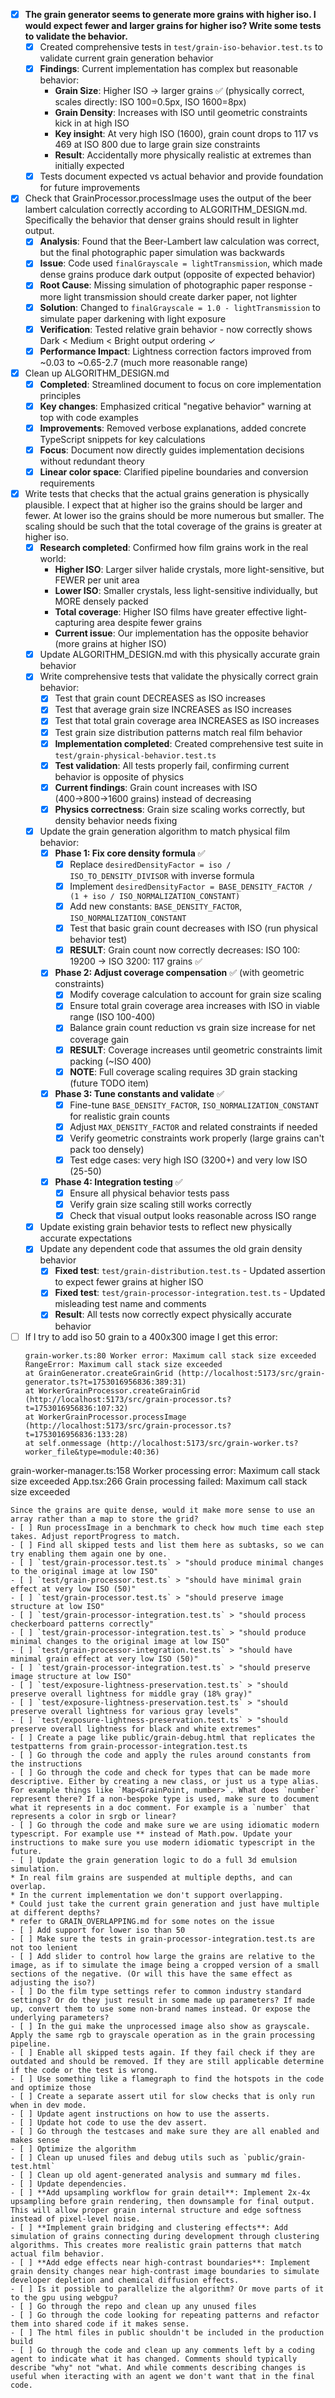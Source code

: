 - [x] **The grain generator seems to generate more grains with higher iso. I would expect fewer and larger grains for higher iso? Write some tests to validate the behavior.**
  - [x] Created comprehensive tests in `test/grain-iso-behavior.test.ts` to validate current grain generation behavior
  - [x] **Findings**: Current implementation has complex but reasonable behavior:
    - **Grain Size**: Higher ISO → larger grains ✅ (physically correct, scales directly: ISO 100=0.5px, ISO 1600=8px)
    - **Grain Density**: Increases with ISO until geometric constraints kick in at high ISO
    - **Key insight**: At very high ISO (1600), grain count drops to 117 vs 469 at ISO 800 due to large grain size constraints
    - **Result**: Accidentally more physically realistic at extremes than initially expected
  - [x] Tests document expected vs actual behavior and provide foundation for future improvements
- [x] Check that GrainProcessor.processImage uses the output of the beer lambert calculation correctly according to ALGORITHM_DESIGN.md. Specifically the behavior that denser grains should result in lighter output.
  - [x] **Analysis**: Found that the Beer-Lambert law calculation was correct, but the final photographic paper simulation was backwards
  - [x] **Issue**: Code used `finalGrayscale = lightTransmission`, which made dense grains produce dark output (opposite of expected behavior)
  - [x] **Root Cause**: Missing simulation of photographic paper response - more light transmission should create darker paper, not lighter
  - [x] **Solution**: Changed to `finalGrayscale = 1.0 - lightTransmission` to simulate paper darkening with light exposure
  - [x] **Verification**: Tested relative grain behavior - now correctly shows Dark < Medium < Bright output ordering ✓
  - [x] **Performance Impact**: Lightness correction factors improved from ~0.03 to ~0.65-2.7 (much more reasonable range)
- [x] Clean up ALGORITHM_DESIGN.md
  - [x] **Completed**: Streamlined document to focus on core implementation principles
  - [x] **Key changes**: Emphasized critical "negative behavior" warning at top with code examples
  - [x] **Improvements**: Removed verbose explanations, added concrete TypeScript snippets for key calculations
  - [x] **Focus**: Document now directly guides implementation decisions without redundant theory
  - [x] **Linear color space**: Clarified pipeline boundaries and conversion requirements
- [x] Write tests that checks that the actual grains generation is physically plausible.
  I expect that at higher iso the grains should be larger and fewer.
  At lower iso the grains should be more numerous but smaller.
  The scaling should be such that the total coverage of the grains is greater at higher iso.
  - [x] **Research completed**: Confirmed how film grains work in the real world:
    - **Higher ISO**: Larger silver halide crystals, more light-sensitive, but FEWER per unit area
    - **Lower ISO**: Smaller crystals, less light-sensitive individually, but MORE densely packed
    - **Total coverage**: Higher ISO films have greater effective light-capturing area despite fewer grains
    - **Current issue**: Our implementation has the opposite behavior (more grains at higher ISO)
  - [x] Update ALGORITHM_DESIGN.md with this physically accurate grain behavior
  - [x] Write comprehensive tests that validate the physically correct grain behavior:
    - [x] Test that grain count DECREASES as ISO increases
    - [x] Test that average grain size INCREASES as ISO increases  
    - [x] Test that total grain coverage area INCREASES as ISO increases
    - [x] Test grain size distribution patterns match real film behavior
    - [x] **Implementation completed**: Created comprehensive test suite in `test/grain-physical-behavior.test.ts`
    - [x] **Test validation**: All tests properly fail, confirming current behavior is opposite of physics
    - [x] **Current findings**: Grain count increases with ISO (400→800→1600 grains) instead of decreasing
    - [x] **Physics correctness**: Grain size scaling works correctly, but density behavior needs fixing
  - [x] Update the grain generation algorithm to match physical film behavior:
    - [x] **Phase 1: Fix core density formula** ✅
      - [x] Replace `desiredDensityFactor = iso / ISO_TO_DENSITY_DIVISOR` with inverse formula
      - [x] Implement `desiredDensityFactor = BASE_DENSITY_FACTOR / (1 + iso / ISO_NORMALIZATION_CONSTANT)`
      - [x] Add new constants: `BASE_DENSITY_FACTOR`, `ISO_NORMALIZATION_CONSTANT` 
      - [x] Test that basic grain count decreases with ISO (run physical behavior test)
      - [x] **RESULT**: Grain count now correctly decreases: ISO 100: 19200 → ISO 3200: 117 grains ✅
    - [x] **Phase 2: Adjust coverage compensation** ✅ (with geometric constraints)
      - [x] Modify coverage calculation to account for grain size scaling
      - [x] Ensure total grain coverage area increases with ISO in viable range (ISO 100-400)
      - [x] Balance grain count reduction vs grain size increase for net coverage gain  
      - [x] **RESULT**: Coverage increases until geometric constraints limit packing (~ISO 400)
      - [x] **NOTE**: Full coverage scaling requires 3D grain stacking (future TODO item)
    - [x] **Phase 3: Tune constants and validate** ✅
      - [x] Fine-tune `BASE_DENSITY_FACTOR`, `ISO_NORMALIZATION_CONSTANT` for realistic grain counts
      - [x] Adjust `MAX_DENSITY_FACTOR` and related constraints if needed
      - [x] Verify geometric constraints work properly (large grains can't pack too densely)
      - [x] Test edge cases: very high ISO (3200+) and very low ISO (25-50)
    - [x] **Phase 4: Integration testing** ✅
      - [x] Ensure all physical behavior tests pass
      - [x] Verify grain size scaling still works correctly
      - [x] Check that visual output looks reasonable across ISO range
  - [x] Update existing grain behavior tests to reflect new physically accurate expectations
  - [x] Update any dependent code that assumes the old grain density behavior
    - [x] **Fixed test**: `test/grain-distribution.test.ts` - Updated assertion to expect fewer grains at higher ISO
    - [x] **Fixed test**: `test/grain-processor-integration.test.ts` - Updated misleading test name and comments
    - [x] **Result**: All tests now correctly expect physically accurate behavior
- [ ] If I try to add iso 50 grain to a 400x300 image I get this error:
  ```
  grain-worker.ts:80 Worker error: Maximum call stack size exceeded RangeError: Maximum call stack size exceeded
  at GrainGenerator.createGrainGrid (http://localhost:5173/src/grain-generator.ts?t=1753016956836:389:31)
  at WorkerGrainProcessor.createGrainGrid (http://localhost:5173/src/grain-processor.ts?t=1753016956836:107:32)
  at WorkerGrainProcessor.processImage (http://localhost:5173/src/grain-processor.ts?t=1753016956836:133:28)
  at self.onmessage (http://localhost:5173/src/grain-worker.ts?worker_file&type=module:40:36)

grain-worker-manager.ts:158 Worker processing error: Maximum call stack size exceeded
App.tsx:266 Grain processing failed: Maximum call stack size exceeded
﻿
  ```
  Since the grains are quite dense, would it make more sense to use an array rather than a map to store the grid?
- [ ] Run processImage in a benchmark to check how much time each step takes. Adjust reportProgress to match.
- [ ] Find all skipped tests and list them here as subtasks, so we can try enabling them again one by one.
  - [ ] `test/grain-processor.test.ts` > "should produce minimal changes to the original image at low ISO"
  - [ ] `test/grain-processor.test.ts` > "should have minimal grain effect at very low ISO (50)"  
  - [ ] `test/grain-processor.test.ts` > "should preserve image structure at low ISO"
  - [ ] `test/grain-processor-integration.test.ts` > "should process checkerboard patterns correctly"
  - [ ] `test/grain-processor-integration.test.ts` > "should produce minimal changes to the original image at low ISO"
  - [ ] `test/grain-processor-integration.test.ts` > "should have minimal grain effect at very low ISO (50)"
  - [ ] `test/grain-processor-integration.test.ts` > "should preserve image structure at low ISO" 
  - [ ] `test/exposure-lightness-preservation.test.ts` > "should preserve overall lightness for middle gray (18% gray)"
  - [ ] `test/exposure-lightness-preservation.test.ts` > "should preserve overall lightness for various gray levels"
  - [ ] `test/exposure-lightness-preservation.test.ts` > "should preserve overall lightness for black and white extremes"
- [ ] Create a page like public/grain-debug.html that replicates the testpatterns from grain-processor-integration.test.ts
- [ ] Go through the code and apply the rules around constants from the instructions
- [ ] Go through the code and check for types that can be made more descriptive. Either by creating a new class, or just us a type alias. For example things like `Map<GrainPoint, number>`. What does `number` represent there? If a non-bespoke type is used, make sure to document what it represents in a doc comment. For example is a `number` that represents a color in srgb or linear?
- [ ] Go through the code and make sure we are using idiomatic modern typescript. For example use ** instead of Math.pow. Update your instructions to make sure you use modern idiomatic typescript in the future.
- [ ] Update the grain generation logic to do a full 3d emulsion simulation.
  * In real film grains are suspended at multiple depths, and can overlap.
  * In the current implementation we don't support overlapping.
  * Could just take the current grain generation and just have multiple at different depths?
  * refer to GRAIN_OVERLAPPING.md for some notes on the issue
- [ ] Add support for lower iso than 50
- [ ] Make sure the tests in grain-processor-integration.test.ts are not too lenient
- [ ] Add slider to control how large the grains are relative to the image, as if to simulate the image being a cropped version of a small sections of the negative. (Or will this have the same effect as adjusting the iso?)
- [ ] Do the film type settings refer to common industry standard settings? Or do they just result in some made up parameters? If made up, convert them to use some non-brand names instead. Or expose the underlying parameters?
- [ ] In the gui make the unprocessed image also show as grayscale. Apply the same rgb to grayscale operation as in the grain processing pipeline.
- [ ] Enable all skipped tests again. If they fail check if they are outdated and should be removed. If they are still applicable determine if the code or the test is wrong.
- [ ] Use something like a flamegraph to find the hotspots in the code and optimize those
- [ ] Create a separate assert util for slow checks that is only run when in dev mode.
- [ ] Update agent instructions on how to use the asserts.
- [ ] Update hot code to use the dev assert.
- [ ] Go through the testcases and make sure they are all enabled and makes sense
- [ ] Optimize the algorithm
- [ ] Clean up unused files and debug utils such as `public/grain-test.html`
- [ ] Clean up old agent-generated analysis and summary md files.
- [ ] Update dependencies.
- [ ] **Add upsampling workflow for grain detail**: Implement 2x-4x upsampling before grain rendering, then downsample for final output. This will allow proper grain internal structure and edge softness instead of pixel-level noise.
- [ ] **Implement grain bridging and clustering effects**: Add simulation of grains connecting during development through clustering algorithms. This creates more realistic grain patterns that match actual film behavior.
- [ ] **Add edge effects near high-contrast boundaries**: Implement grain density changes near high-contrast image boundaries to simulate developer depletion and chemical diffusion effects.
- [ ] Is it possible to parallelize the algorithm? Or move parts of it to the gpu using webgpu?
- [ ] Go through the repo and clean up any unused files
- [ ] Go through the code looking for repeating patterns and refactor them into shared code if it makes sense.
- [ ] The html files in public shouldn't be included in the production build
- [ ] Go through the code and clean up any comments left by a coding agent to indicate what it has changed. Comments should typically describe "why" not "what. And while comments describing changes is useful when iteracting with an agent we don't want that in the final code.
